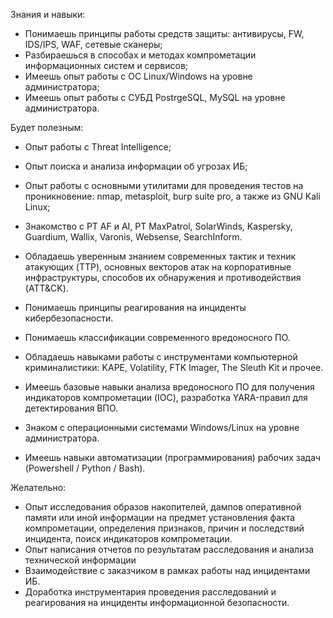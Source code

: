Знания и навыки:

- Понимаешь принципы работы средств защиты: антивирусы, FW, IDS/IPS, WAF, сетевые сканеры;
- Разбираешься в способах и методах компрометации информационных систем и сервисов;
- Имеешь опыт работы с ОС Linux/Windows на уровне администратора;
- Имеешь опыт работы с СУБД PostrgeSQL, MySQL на уровне администратора.

Будет полезным:
- Опыт работы с Threat Intelligence;
- Опыт поиска и анализа информации об угрозах ИБ;
- Опыт работы с основными утилитами для проведения тестов на проникновение: nmap, metasploit, burp suite pro, а также из GNU Kali Linux;
- Знакомство с PT AF и AI, PT MaxPatrol, SolarWinds, Kaspersky, Guardium, Wallix, Varonis, Websense, SearchInform.

- Обладаешь уверенным знанием современных тактик и техник атакующих (TTP), основных векторов атак на корпоративные инфраструктуры, способов их обнаружения и противодействия (ATT&CK).
- Понимаешь принципы реагирования на инциденты кибербезопасности.
- Понимаешь классификации современного вредоносного ПО.
- Обладаешь навыками работы с инструментами компьютерной криминалистики: KAPE, Volatility, FTK Imager, The Sleuth Kit и прочее.
- Имеешь базовые навыки анализа вредоносного ПО для получения индикаторов компрометации (IOC), разработка YARA-правил для детектирования ВПО.
- Знаком с операционными системами Windows/Linux на уровне администратора.
- Имеешь навыки автоматизации (программирования) рабочих задач (Powershell / Python / Bash).

Желательно:
- Опыт исследования образов накопителей, дампов оперативной памяти или иной информации на предмет установления факта компрометации, определения признаков, причин и последствий инцидента, поиск индикаторов компрометации.
- Опыт написания отчетов по результатам расследования и анализа технической информации
- Взаимодействие с заказчиком в рамках работы над инцидентами ИБ.
- Доработка инструментария проведения расследований и реагирования на инциденты информационной безопасности.